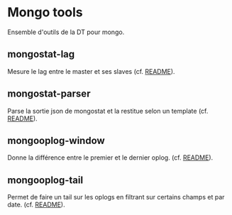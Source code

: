 # Mongo tools

Ensemble d'outils de la DT pour mongo.

## mongostat-lag

Mesure le lag entre le master et ses slaves (cf. [README](mongostat-lag/README.md)).

## mongostat-parser

Parse la sortie json de mongostat et la restitue selon un template (cf. [README](mongostat-parser/README.md)).

## mongooplog-window

Donne la différence entre le premier et le dernier oplog. (cf. [README](mongooplog-window/README.md)).

## mongooplog-tail

Permet de faire un tail sur les oplogs en filtrant sur certains champs et par date. (cf. [README](mongooplog-tail/README.md)).


